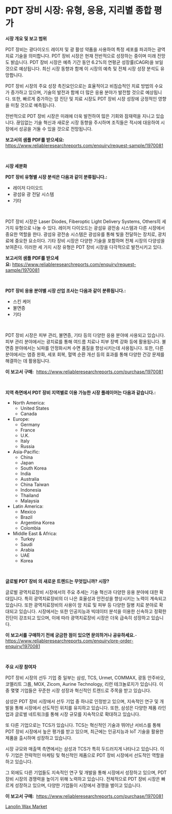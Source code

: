 <p><h1>PDT 장비 시장: 유형, 응용, 지리별 종합 평가</h1></p><p><strong>시장 개요 및 보고 범위</strong></p>
<p><p>PDT 장비는 광다이오드 레이저 및 광 활성 약품을 사용하여 특정 세포를 파괴하는 광역치료 기술을 의미합니다. PDT 장비 시장은 현재 전반적으로 성장하는 중이며 미래 전망도 밝습니다. PDT 장비 시장은 예측 기간 동안 6.2%의 연평균 성장률(CAGR)을 보일 것으로 예상됩니다. 최신 시장 동향과 함께 이 시장의 예측 및 전체 시장 성장 분석도 유망합니다.</p><p>PDT 장비 시장의 주요 성장 촉진요인으로는 효율적이고 비침습적인 치료 방법의 수요가 증가하고 있으며, 기술의 발전과 함께 더 많은 응용 분야가 발전할 것으로 예상됩니다. 또한, 빠르게 증가하는 암 진단 및 치료 시장도 PDT 장비 시장 성장에 긍정적인 영향을 미칠 것으로 예측됩니다.</p><p>전반적으로 PDT 장비 시장은 미래에 더욱 발전하여 많은 기회와 잠재력을 지니고 있습니다. 끊임없는 기술 혁신과 새로운 시장 동향을 주시하며 조직들은 적시에 대응하여 시장에서 성공을 거둘 수 있을 것으로 전망됩니다.</p></p>
<p><strong>보고서의 샘플 PDF를 받으세요:</strong> <a href="https://www.reliableresearchreports.com/enquiry/request-sample/1970081">https://www.reliableresearchreports.com/enquiry/request-sample/1970081</a></p>
<p>&nbsp;</p>
<p><strong>시장 세분화</strong></p>
<p><strong>PDT 장비 유형별 시장 분석은 다음과 같이 분류됩니다.:</strong></p>
<p><ul><li>레이저 다이오드</li><li>광섬유 광 전달 시스템</li><li>기타</li></ul></p>
<p>&nbsp;</p>
<p><p>PDT 장비 시장은 Laser Diodes, Fiberoptic Light Delivery Systems, Others의 세 가지 유형으로 나눌 수 있다. 레이저 다이오드는 광섬유 광전송 시스템과 다른 시장에서 중요한 역할을 한다. 광섬유 광전송 시스템은 광섬유를 통해 빛을 전달하는 장치로, 광치료에 중요한 요소이다. 기타 장비 시장은 다양한 기술을 포함하며 전체 시장의 다양성을 보여준다. 이러한 세 가지 시장 유형은 PDT 장비 시장을 다각적으로 발전시키고 있다.</p></p>
<p><strong>보고서의 샘플 PDF를 받으세요:</strong>&nbsp;<a href="https://www.reliableresearchreports.com/enquiry/request-sample/1970081">https://www.reliableresearchreports.com/enquiry/request-sample/1970081</a></p>
<p>&nbsp;</p>
<p><strong> PDT 장비 응용 분야별 시장 산업 조사는 다음과 같이 분류됩니다.:</strong></p>
<p><ul><li>스킨 케어</li><li>불면증</li><li>기타</li></ul></p>
<p>&nbsp;</p>
<p><p>PDT 장비 시장은 피부 관리, 불면증, 기타 등의 다양한 응용 분야에 사용되고 있습니다. 피부 관리 분야에서는 광치료를 통해 여드름 치료나 피부 장벽 강화 등에 활용됩니다. 불면증 분야에서는 뇌파를 안정화시켜 수면 품질을 향상시키는데 사용됩니다. 또한, 다른 분야에서는 염증 완화, 세포 회복, 혈액 순환 개선 등의 효과를 통해 다양한 건강 문제를 해결하는 데 활용됩니다.</p></p>
<p><strong>이 보고서 구매:</strong>&nbsp; <a href="https://www.reliableresearchreports.com/purchase/1970081">https://www.reliableresearchreports.com/purchase/1970081</a></p>
<p>&nbsp;</p>
<p><strong>지역 측면에서 PDT 장비 지역별로 이용 가능한 시장 플레이어는 다음과 같습니다.:</strong></p>
<p><ul>
    <li>
        North America:
        <ul>
            <li>United States</li>
            <li>Canada</li>
        </ul>
    </li>
    <li>
        Europe:
        <ul>
            <li>Germany</li>
            <li>France</li>
            <li>U.K.</li>
            <li>Italy</li>
            <li>Russia</li>
        </ul>
    </li>
    <li>
        Asia-Pacific:
        <ul>
            <li>China</li>
            <li>Japan</li>
            <li>South Korea</li>
            <li>India</li>
            <li>Australia</li>
            <li>China Taiwan</li>
            <li>Indonesia</li>
            <li>Thailand</li>
            <li>Malaysia</li>
        </ul>
    </li>
    <li>
        Latin America:
        <ul>
            <li>Mexico</li>
            <li>Brazil</li>
            <li>Argentina Korea</li>
            <li>Colombia</li>
        </ul>
    </li>
    <li>
        Middle East & Africa:
        <ul>
            <li>Turkey</li>
            <li>Saudi</li>
            <li>Arabia</li>
            <li>UAE</li>
            <li>Korea</li>
        </ul>
    </li>
    </ul></p>
<p>&nbsp;</p>
<p><strong>글로벌 PDT 장비 의 새로운 트렌드는 무엇입니까? 시장?</strong></p>
<p><p>글로벌 광역치료장비 시장에서의 주요 추세는 기술 혁신과 다양한 응용 분야에 대한 확대입니다. 특히 광역치료장비의 더 나은 효율성과 안전성을 향상시키는 노력이 계속되고 있습니다. 또한 광역치료장비의 사용이 암 치료 및 피부 등 다양한 질병 치료 분야로 확대되고 있습니다. 시장에서는 또한 인공지능과 빅데이터 분석을 이용한 신속하고 정확한 진단이 강조되고 있으며, 이에 따라 광역치료장비 시장은 더욱 급속히 성장하고 있습니다.</p></p>
<p><strong>이 보고서를 구매하기 전에 궁금한 점이 있으면 문의하거나 공유하세요.</strong>- <a href="https://www.reliableresearchreports.com/enquiry/pre-order-enquiry/1970081">https://www.reliableresearchreports.com/enquiry/pre-order-enquiry/1970081</a></p>
<p>&nbsp;</p>
<p><strong>주요 시장 참여자</strong></p>
<p><p>PDT 장비 시장의 선두 기업 중 일부는 삼성, TCS, Urmet, COMMAX, 광동 안주바오, 코멜리트 그룹, MOX, Zicom, Aurine Technology, 리런 테크놀로지가 있습니다. 이 중 몇몇 기업들은 꾸준한 시장 성장과 혁신적인 트렌드로 주목을 받고 있습니다.</p><p>삼성은 PDT 장비 시장에서 선두 기업 중 하나로 인정받고 있으며, 지속적인 연구 및 개발을 통해 시장에서 선도적인 위치를 유지하고 있습니다. 또한, 삼성은 다양한 제품 라인업과 글로벌 네트워크를 통해 시장 규모를 지속적으로 확대하고 있습니다.</p><p>또 다른 기업으로는 TCS가 있습니다. TCS는 혁신적인 기술과 뛰어난 서비스를 통해 PDT 장비 시장에서 높은 평가를 받고 있으며, 최근에는 인공지능과 IoT 기술을 활용한 제품을 출시하며 성장하고 있습니다.</p><p>시장 규모와 매출액 측면에서는 삼성과 TCS가 특히 두드러지게 나타나고 있습니다. 이 두 기업은 전략적인 마케팅 및 혁신적인 제품으로 PDT 장비 시장에서 선도적인 역할을 하고 있습니다.</p><p>그 외에도 다른 기업들도 지속적인 연구 및 개발을 통해 시장에서 성장하고 있으며, PDT 장비 시장의 경쟁력을 높이기 위해 노력하고 있습니다. 전체적으로 PDT 장비 시장은 빠르게 성장하고 있으며, 다양한 기업들이 시장에서 경쟁을 벌이고 있습니다.</p></p>
<p><strong>이 보고서 구매:</strong>&nbsp;&nbsp;<a href="https://www.reliableresearchreports.com/purchase/1970081">https://www.reliableresearchreports.com/purchase/1970081</a></p>
<p><p><a href="https://butternut-bug-553.notion.site/Global-Lanolin-Wax-Market-by-Types-Applications-and-Major-Players-with-Regional-Growth-Rate-Analy-8c959c9cc9424f38bb2b56287a599f05">Lanolin Wax Market</a></p></p>
